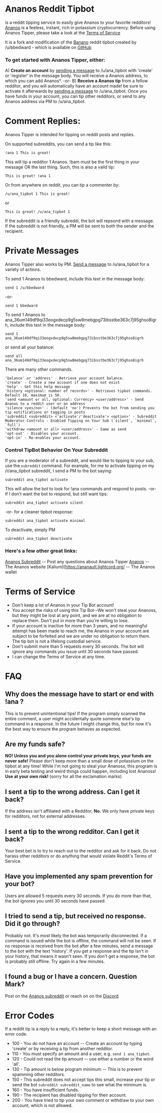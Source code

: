 # Ananos Reddit Tipbot
 is a reddit tipping service to easily give Ananos to your favorite redditors! [Ananos](https://Ananos.express) is a feeless, instant, rich in potassium cryptocurrency. Before using Ananos Tipper, please take a look at the [Terms of Service](https://github.com/swartbeens/ananos_reddit_tipbot#terms-of-service)

It is a fork and modification of the [Banano](https://banano.cc/) reddit tipbot created by /u/bbedward - which is available on [GitHub](https://github.com/BananoCoin/banano_reddit_tipbot)

### To get started with Ananos Tipper, either:
A) **Create an account** by [sending a message](https://reddit.com/message/compose/?to=ana_tipbot&subject=command&message=create) to /u/ana_tipbot with 'create' or 'register' in the message body. You will receive a Ananos address, to which you can add Ananos\*.
\-or-
B) **Receive a Ananos tip** from a fellow redditor, and you will automatically have an account made! be sure to activate it afterwards by [sending a message](https://reddit.com/message/compose/?to=ana_tipbot&subject=command&message=create) to /u/ana_tipbot.
Once you have funds in your account, you can tip other redditors, or send to any Ananos address via PM to /u/ana_tipbot.
# Comment Replies:
Ananos Tipper is intended for tipping on reddit posts and replies.

On supported subreddits, you can send a tip like this:

    !ana 1 This is great!

This will tip a redditor 1 Ananos. !bam <amount> must be the first thing in your message OR the last thing. Such, this is also a valid tip:

    This is great! !ana 1

Or from anywhere on reddit, you can tip a commenter by:

    /u/ana_tipbot 1 This is great!
   
or

    This is great! /u/ana_tipbot 1

If the subreddit is a friendly subreddi, the bot will repsond with a message. If the subreddit is not friendly, a PM will be sent to both the sender and the recipient.
    
# Private Messages

Ananos Tipper also works by PM. [Send a message](https://reddit.com/message/compose/?to=ana_tipbot&subject=command&message=type_command_here) to /u/ana_tipbot for a variety of actions.

To send 1 Ananos to bbedward, include this text in the message body:

    send 1 /u/bbedward
-or-

    send 1 bbedward

To send 1 Ananos to ana_36um149df9qi33eogxdecp9g5sw8mebgpg73ibsstbe363c7j95ghso8igrh, include this text in the message body:

    send 1 ana_36um149df9qi33eogxdecp9g5sw8mebgpg73ibsstbe363c7j95ghso8igrh

or send all your balance:

    send all ana_36um149df9qi33eogxdecp9g5sw8mebgpg73ibsstbe363c7j95ghso8igrh

There are many other commands.

```
'balance' or 'address' - Retrieve your account balance.
'create' - Create a new account if one does not exist
'help' - Get this help message
'history <optional: number of records>' - Retrieves tipbot commands. Default 10, maximum is 50.
'send <amount or all, optional: Currency> <user/address>' - Send Ananos to a reddit user or an address
'silence <yes/no>' - (default 'no') Prevents the bot from sending you tip notifications or tagging in posts
'subreddit <subreddit> <'activate'/'deactivate'> <option>' - Subreddit Moderator Controls - Enabled Tipping on Your Sub (`silent`, `minimal`, `full`)
'withdraw <amount or all> <user/address>' - Same as send
'opt-out' - Disables your account.
'opt-in' - Re-enables your account.
```
### Control TipBot Behavior On Your Subreddit
If you are a moderator of a subreddit, and would like to tipping to your sub, use the `subreddit` command. For example, for me to activate tipping on my /r/ana_tipbot subreddit, I send a PM to the bot saying:

`subreddit ana_tipbot activate`

This will allow the bot to look for !ana commands and respond to posts. 
-or- If I don't want the bot to respond, but still want tips:

`subreddit ana_tipbot activate silent`

-or- for a cleaner tipbot response:

`subreddit ana_tipbot activate minimal`

To deactivate, simply PM

`subreddit ana_tipbot deactivate`

### Here's a few other great links:
[Ananos Subreddit](https://reddit.com/r/Ananos) -- Post any questions about Ananos Tipper
[Ananos](https://Ananos.express) -- The Ananos website
[Kalium](https://ananault.lightcord.org/ -- The Ananos wallet

# Terms of Service
* Don't keep a lot of Ananos in your Tip Bot account!
* You accept the risks of using this Tip Bot--We won't steal your Ananoss, but they might be lost at any point, and we are at no obligation to replace them. Don't put in more than you're willing to lose.
* If your account is inactive for more than 3 years, and no meaningful attempt has been made to reach me, the Ananos in your account are subject to be forfeited and we are under no obligation to return them. The tip bot is not a lifelong custodial service.
* Don't submit more than 5 requests every 30 seconds. The bot will ignore any commands you issue until 30 seconds have passed.
* I can change the Terms of Service at any time.

# FAQ
## Why does the message have to start or end with !ana <amount>?
This is to prevent unintentional tips! If the program simply scanned the entire comment, a user might accidentally quote someone else's tip command in a response. In the future I might change this, but for now it's the best way to ensure the program behaves as expected.

## Are my funds safe?
**NO! Unless you and you alone control your private keys, your funds are never safe!** Please don't keep more than a small dose of potassium on the tipbot at any time! While I'm not going to steal your Ananoss, this program is in early beta testing and weird things could happen, including lost Ananoss! **Use at your own risk!** (sorry for all the exclamation marks)

## I sent a tip to the wrong address. Can I get it back?
If the address isn't affiliated with a Redditor, **No.** We only have private keys for redditors, not for external addresses.

## I sent a tip to the wrong redditor. Can I get it back?
Your best bet is to try to reach out to the redditor and ask for it back. Do not harass other redditors or do anything that would violate Reddit's Terms of Service.

## Have you implemented any spam prevention for your bot?
Users are allowed 5 requests every 30 seconds. If you do more than that, the bot ignores you until 30 seconds have passed.

## I tried to send a tip, but received no response. Did it go through?
Probably not. It's most likely the bot was temporarily disconnected. If a command is issued while the bot is offline, the command will not be seen. If no response is received from the bot after a few minutes, send a message to the bot with the text 'history'. If you get a response and the tip isn't in your history, that means it wasn't seen. If you don't get a response, the bot is probably still offline. Try again in a few minutes.

## I found a bug or I have a concern. Question Mark?
Post on the [Ananos subreddit](https://reddit.com/r/Ananos) or reach on on the [Discord](https://chat.Ananos.cc)

# Error Codes
If a reddit tip is a reply to a reply, it's better to keep a short message with an error code.
* 100 - You do not have an account -- Create an account by typing 'create' or by receiving a tip from another redditor.
* 110 - You must specify an amount and a user, e.g. `send 1 ana_tipbot`.
* 120 - Could not read the tip amount -- use either a number or the word 'all'.
* 130 - Tip amount is below program minimum -- This is to prevent spamming other redditors.
* 150 - This subreddit does not accept tips this small, increase your tip or send the bot `subreddit subreddit_name` to see what the minimum is.
* 160 - You have insufficient funds.
* 190 - The recipient has disabled tipping for their account.
* 200 - You have tried to tip your own comment or withdraw to your own account, which is not allowed.